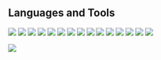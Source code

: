 ## Languages and Tools
![](https://img.shields.io/badge/-JavaScript-black?style=for-the-badge&logo=javascript)
![](https://img.shields.io/badge/-Python-black?style=for-the-badge&logo=python&logoColor=ffd242)
![](https://img.shields.io/badge/-PHP-black?style=for-the-badge&logo=PHP)
![](https://img.shields.io/badge/-Linux-black?style=for-the-badge&logo=linux)
![](https://img.shields.io/badge/-Docker-black?style=for-the-badge&logo=docker&logoColor=e87102)
![](https://img.shields.io/badge/-React-black?style=for-the-badge&logo=react&logoColor=e87102)
![](https://img.shields.io/badge/-Wordpress-black?style=for-the-badge&logo=wordpress&logoColor=e87102)
![](https://img.shields.io/badge/-Apache-black?style=for-the-badge&logo=apache&logoColor=e87102)
![](https://img.shields.io/badge/-Nginx-black?style=for-the-badge&logo=nginx&logoColor=e87102)
![](https://img.shields.io/badge/-Wordpress-black?style=for-the-badge&logo=wordpress&logoColor=e87102)
![](https://img.shields.io/badge/-Jira-black?style=for-the-badge&logo=jira&logoColor=e87102)
![](https://img.shields.io/badge/-Jenkins-black?style=for-the-badge&logo=jenkins&logoColor=e87102)
![](https://img.shields.io/badge/-Postman-black?style=for-the-badge&logo=postman&logoColor=e87102)
![](https://img.shields.io/badge/-Adobe-black?style=for-the-badge&logo=adobe&logoColor=e87102)
![](https://img.shields.io/badge/-Git-black?style=for-the-badge&logo=git&logoColor=e87102)


![](https://img.shields.io/badge/-Bootstrap-black?style=for-the-badge&logo=bootstrap&logoColor=8855d6)

